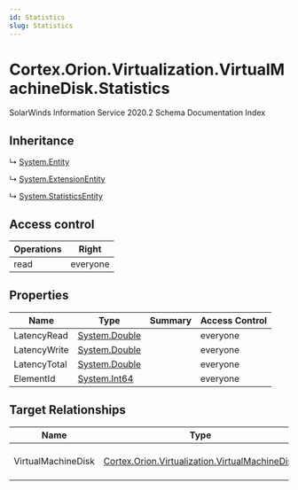 ```yaml
---
id: Statistics
slug: Statistics
---
```


# Cortex.Orion.Virtualization.VirtualMachineDisk.Statistics

SolarWinds Information Service 2020.2 Schema Documentation Index

## Inheritance

↳ [System.Entity](./../System/Entity)

↳ [System.ExtensionEntity](./../System/ExtensionEntity)

↳ [System.StatisticsEntity](./../System/StatisticsEntity)

## Access control

| Operations | Right |
| ------ | ------ |
| read | everyone |

## Properties

| Name | Type | Summary | Access Control |
| ------ | ------ | ------ | ------ |
| LatencyRead | [System.Double](https://docs.microsoft.com/en-us/dotnet/api/system.double) |  | everyone |
| LatencyWrite | [System.Double](https://docs.microsoft.com/en-us/dotnet/api/system.double) |  | everyone |
| LatencyTotal | [System.Double](https://docs.microsoft.com/en-us/dotnet/api/system.double) |  | everyone |
| ElementId | [System.Int64](https://docs.microsoft.com/en-us/dotnet/api/system.int64) |  | everyone |

## Target Relationships

| Name | Type | Notes |
| ------ | ------ | ------ |
| VirtualMachineDisk | [Cortex.Orion.Virtualization.VirtualMachineDisk](./../Cortex.Orion.Virtualization/VirtualMachineDisk) | Defined by relationship Cortex.Orion.Virtualization.VirtualMachineDiskToStatistics (System.Hosting) |

